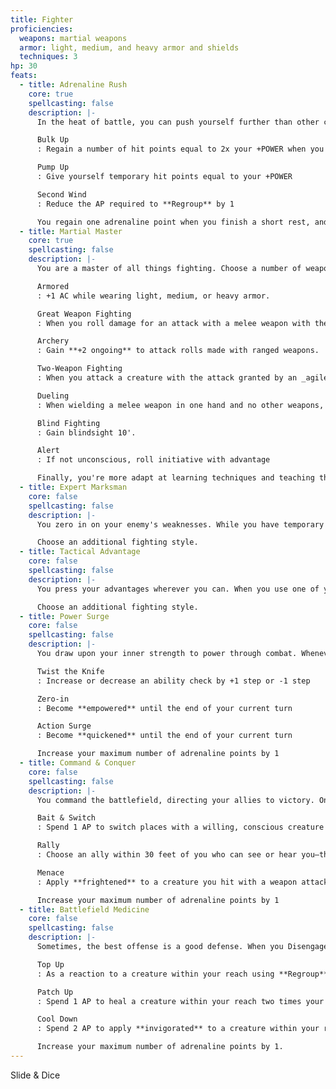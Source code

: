 ```yaml
---
title: Fighter
proficiencies:
  weapons: martial weapons
  armor: light, medium, and heavy armor and shields
  techniques: 3
hp: 30
feats:
  - title: Adrenaline Rush
    core: true
    spellcasting: false
    description: |-
      In the heat of battle, you can push yourself further than other combatants. You gain a number of adrenaline points you can use to power extraordinary feats in combat equal to your proficiency bonus. You can spend your adrenaline points to do one of the following:

      Bulk Up
      : Regain a number of hit points equal to 2x your +POWER when you **Regroup**

      Pump Up
      : Give yourself temporary hit points equal to your +POWER

      Second Wind
      : Reduce the AP required to **Regroup** by 1

      You regain one adrenaline point when you finish a short rest, and you regain all of them as part of your daily preparations. You can only use one adrenaline point per turn.
  - title: Martial Master
    core: true
    spellcasting: false
    description: |-
      You are a master of all things fighting. Choose a number of weapons up to your +POWER with which you're proficient: you gain mastery with them, and you can change your selection as part of your daily preparations. You can also choose a fighting style, which you can also change as part of your daily preparations:

      Armored
      : +1 AC while wearing light, medium, or heavy armor.

      Great Weapon Fighting
      : When you roll damage for an attack with a melee weapon with the two-handed or versatile property that you're wielding with two hands, treat a 1 or a 2 on the damage die as a 3.

      Archery
      : Gain **+2 ongoing** to attack rolls made with ranged weapons.

      Two-Weapon Fighting
      : When you attack a creature with the attack granted by an _agile_ weapon, the attack with your secondary weapon includes your ability score in its damage.

      Dueling
      : When wielding a melee weapon in one hand and no other weapons, gain **+2 ongoing** to attack rolls made with it

      Blind Fighting
      : Gain blindsight 10'.

      Alert
      : If not unconscious, roll initiative with advantage

      Finally, you're more adapt at learning techniques and teaching the ones you know—reduce the countdown required to teach a technique by 2 (minimum 1) and the countdown to learn a technique from a scroll by 2 (minimum 1).
  - title: Expert Marksman
    core: false
    spellcasting: false
    description: |-
      You zero in on your enemy's weaknesses. While you have temporary hit points or are invisible, your weapon attacks have +2 ongoing to attack rolls and gain piercing equal to your proficiency bonus. Additionally, once per turn, if you **strike** a creature when you have advantage, you can forgo rolling with advantage and instead **strike** the creature twice as part of the same attack, rolling separate attack rolls for each attack.

      Choose an additional fighting style.
  - title: Tactical Advantage
    core: false
    spellcasting: false
    description: |-
      You press your advantages wherever you can. When you use one of your adrenaline points, you can move up to half your speed without provoking reactions for moving out of reach of an enemy. Additionally, as a reaction to a creature using a technique in combat that you don't already know, you can spend 1 adrenaline point and mark 3-fatigue, or 1-exhaustion if it's rare, to learn it. Once you do this, you can't do it again until you've finished your daily preparations, and you can only learn a number of techniques this way equal to your +FOCUS (minimum 1).

      Choose an additional fighting style.
  - title: Power Surge
    core: false
    spellcasting: false
    description: |-
      You draw upon your inner strength to power through combat. Whenever you use Strike multiple times per turn, you can mark 1-fatigue to reduce the AP you need to spend by 1, to a minimum of 1 AP. You also gain additional ways to use your Adrenaline Surge:

      Twist the Knife
      : Increase or decrease an ability check by +1 step or -1 step

      Zero-in
      : Become **empowered** until the end of your current turn

      Action Surge
      : Become **quickened** until the end of your current turn

      Increase your maximum number of adrenaline points by 1
  - title: Command & Conquer
    core: false
    spellcasting: false
    description: |-
      You command the battlefield, directing your allies to victory. Once per short rest, you can spend 1 AP to survey all enemies you can see—you learn their CR, vulnerabilities, and resistances, if any. You also gain additional ways to use your Adrenaline Surge:

      Bait & Switch
      : Spend 1 AP to switch places with a willing, conscious creature within 5 feet of you. This does not provoke reactions from moving out of a creature's reach. Until the start of your next turn, either you or the creature you moved gains a bonus to their AC equal to your proficiency bonus.

      Rally
      : Choose an ally within 30 feet of you who can see or hear you—they become **quickened**

      Menace
      : Apply **frightened** to a creature you hit with a weapon attack.

      Increase your maximum number of adrenaline points by 1
  - title: Battlefield Medicine
    core: false
    spellcasting: false
    description: |-
      Sometimes, the best offense is a good defense. When you Disengage, you can mark up to 3-fatigue to gain +1 AC for each fatigue marked until the start of your next turn. You also gain additional ways to use your Adrenaline Surge:

      Top Up
      : As a reaction to a creature within your reach using **Regroup**, heal them for +POWER hit points

      Patch Up
      : Spend 1 AP to heal a creature within your reach two times your +POWER hit points

      Cool Down
      : Spend 2 AP to apply **invigorated** to a creature within your reach.

      Increase your maximum number of adrenaline points by 1.
---
```


Slide & Dice
